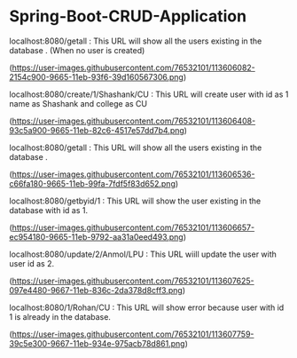 # Spring-Boot-CRUD-Application

localhost:8080/getall : This URL will show all the users existing in the database . (When no user is created)

(https://user-images.githubusercontent.com/76532101/113606082-2154c900-9665-11eb-93f6-39d160567306.png)

localhost:8080/create/1/Shashank/CU : This URL will create user with id as 1 name as Shashank and college as CU

(https://user-images.githubusercontent.com/76532101/113606408-93c5a900-9665-11eb-82c6-4517e57dd7b4.png)

localhost:8080/getall : This URL will show all the users existing in the database .

(https://user-images.githubusercontent.com/76532101/113606536-c66fa180-9665-11eb-99fa-7fdf5f83d652.png)

localhost:8080/getbyid/1 : This URL will show the user existing in the database with id as 1.

(https://user-images.githubusercontent.com/76532101/113606657-ec954180-9665-11eb-9792-aa31a0eed493.png)

localhost:8080/update/2/Anmol/LPU : This URL wiill update the user with user id as 2.

(https://user-images.githubusercontent.com/76532101/113607625-097e4480-9667-11eb-836c-2da378d8cff3.png)

localhost:8080/1/Rohan/CU : This URL will show error because user with id 1 is already in the database.

(https://user-images.githubusercontent.com/76532101/113607759-39c5e300-9667-11eb-934e-975acb78d861.png)





